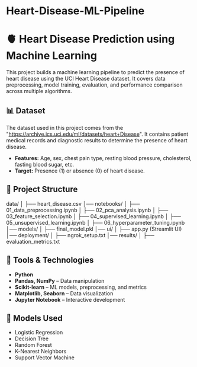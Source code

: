 # Heart-Disease-ML-Pipeline
# 🫀 Heart Disease Prediction using Machine Learning

This project builds a machine learning pipeline to predict the presence of heart disease using the UCI Heart Disease dataset. It covers data preprocessing, model training, evaluation, and performance comparison across multiple algorithms.

## 📊 Dataset

The dataset used in this project comes from the "https://archive.ics.uci.edu/ml/datasets/heart+Disease".
It contains patient medical records and diagnostic results to determine the presence of heart disease.

- **Features:** Age, sex, chest pain type, resting blood pressure, cholesterol, fasting blood sugar, etc.
- **Target:** Presence (1) or absence (0) of heart disease.

## 🧪 Project Structure
data/
│ ├── heart_disease.csv
│── notebooks/
│ ├── 01_data_preprocessing.ipynb
│ ├── 02_pca_analysis.ipynb
│ ├── 03_feature_selection.ipynb
│ ├── 04_supervised_learning.ipynb
│ ├── 05_unsupervised_learning.ipynb
│ ├── 06_hyperparameter_tuning.ipynb
│── models/
│ ├── final_model.pkl
│── ui/
│ ├── app.py (Streamlit UI)
│── deployment/
│ ├── ngrok_setup.txt
│── results/
│ ├── evaluation_metrics.txt


## 🔧 Tools & Technologies

- **Python**
- **Pandas, NumPy** – Data manipulation
- **Scikit-learn** – ML models, preprocessing, and metrics
- **Matplotlib, Seaborn** – Data visualization
- **Jupyter Notebook** – Interactive development

## 🧠 Models Used

- Logistic Regression
- Decision Tree
- Random Forest
- K-Nearest Neighbors
- Support Vector Machine
